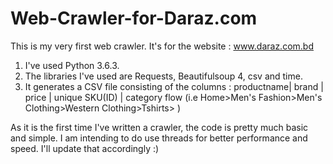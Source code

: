 # Web-Crawler-for-Daraz.com

This is my very first web crawler. It's for the website :  www.daraz.com.bd

1. I've used Python 3.6.3. 
2. The libraries I've used are Requests, Beautifulsoup 4, csv and time.
3. It generates a CSV file consisting of the columns : 
   productname| brand | price | unique SKU(ID) | category flow (i.e Home>Men's Fashion>Men's Clothing>Western Clothing>Tshirts> )
   
 As it is the first time I've written a crawler, the code is pretty much basic and simple. I am intending to do use threads for better performance and speed. I'll update that accordingly :)
